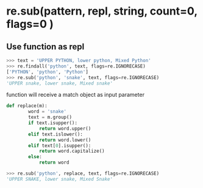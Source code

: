 # re.sub\(pattern, repl, string, count=0, flags=0 \)

## Use function as repl

```python
>>> text = 'UPPER PYTHON, lower python, Mixed Python'
>>> re.findall('python', text, flags=re.IGNORECASE)
['PYTHON', 'python', 'Python']
>>> re.sub('python', 'snake', text, flags=re.IGNORECASE)
'UPPER snake, lower snake, Mixed snake'
```

function will receive a match object as input parameter

```python
def replace(m):
        word = 'snake'
        text = m.group()
        if text.isupper():
            return word.upper()
        elif text.islower():
            return word.lower()
        elif text[0].isupper():
            return word.capitalize()
        else:
            return word

>>> re.sub('python', replace, text, flags=re.IGNORECASE)
'UPPER SNAKE, lower snake, Mixed Snake'
```


